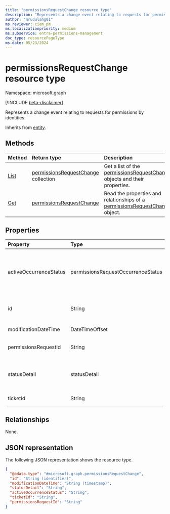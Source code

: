 ```yaml
---
title: "permissionsRequestChange resource type"
description: "Represents a change event relating to requests for permissions by identities."
author: "mrudulahg01"
ms.reviewer: ciem_pm
ms.localizationpriority: medium
ms.subservice: entra-permissions-management
doc_type: resourcePageType
ms.date: 05/23/2024
---
```


# permissionsRequestChange resource type

Namespace: microsoft.graph

[!INCLUDE [beta-disclaimer](../../includes/beta-disclaimer.md)]

Represents a change event relating to requests for permissions by identities.

Inherits from [entity](../resources/entity.md).

## Methods
|Method|Return type|Description|
|:---|:---|:---|
|[List](../api/permissionsmanagement-list-permissionsrequestchanges.md)|[permissionsRequestChange](../resources/permissionsrequestchange.md) collection|Get a list of the [permissionsRequestChange](../resources/permissionsrequestchange.md) objects and their properties.|
|[Get](../api/permissionsrequestchange-get.md)|[permissionsRequestChange](../resources/permissionsrequestchange.md)|Read the properties and relationships of a [permissionsRequestChange](../resources/permissionsrequestchange.md) object.|

## Properties
|Property|Type|Description|
|:---|:---|:---|
|activeOccurrenceStatus|permissionsRequestOccurrenceStatus|The status of the active occurence of the schedule if one exists. The possible values are: `grantingFailed`, `granted`, `granting`, `revoked`, `revoking`, `revokingFailed`, `unknownFutureValue`.|
|id|String|Unique ID of the permissions request change event within Permissions Management. Inherited from [entity](../resources/entity.md).|
|modificationDateTime|DateTimeOffset|Time when the change occurred.|
|permissionsRequestId|String|The ID of the **scheduledPermissionsRequest** object.|
|statusDetail|statusDetail|The current status of the request. The possible values are: `submitted`, `approved`, `completed`, `canceled`, `rejected`, `unknownFutureValue`.|
|ticketId|String|Represents the ticketing system identifier.|

## Relationships
None.

## JSON representation
The following JSON representation shows the resource type.
<!-- {
  "blockType": "resource",
  "keyProperty": "id",
  "@odata.type": "microsoft.graph.permissionsRequestChange",
  "baseType": "microsoft.graph.entity",
  "openType": false
}
-->
``` json
{
  "@odata.type": "#microsoft.graph.permissionsRequestChange",
  "id": "String (identifier)",
  "modificationDateTime": "String (timestamp)",
  "statusDetail": "String",
  "activeOccurrenceStatus": "String",
  "ticketId": "String",
  "permissionsRequestId": "String"
}
```



